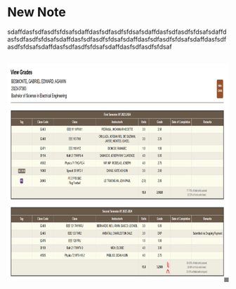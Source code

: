 # New Note

<span>sdaffdasfsdfasdfsfdsaf<span>sdaffdasfsdfasdfsfdsaf<span>sdaffdasfsdfasdfsfdsaf<span>sdaffdasfsdfasdfsfdsaf<span>sdaffdasfsdfasdfsfdsaf<span>sdaffdasfsdfasdfsfdsaf<span>sdaffdasfsdfasdfsfdsaf<span>sdaffdasfsdfasdfsfdsaf<span>sdaffdasfsdfasdfsfdsaf</span></span></span></span></span></span></span></span></span><div><span><span><span><span><span><span><span><span><span><br></span></span></span></span></span></span></span></span></span></div><div><span><span><span><span><span><span><span><span><span><div style="position: relative; display: inline-block;"><img src="BESMONTE_ECARD.png" data-filename="BESMONTE_ECARD.png" style="max-width: 100%; height: 493px; width: 901px;" data-width="1484" data-height="817"><div class="resize-handle" style="position: absolute; right: 0px; bottom: 0px; width: 10px; height: 10px; cursor: se-resize; background: rgba(0, 0, 0, 0.5);"></div></div><br></span></span></span></span></span></span></span></span></span></div>